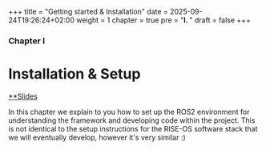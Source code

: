 +++
title = "Getting started & Installation"
date = 2025-09-24T19:26:24+02:00
weight = 1
chapter = true
pre = "<b>I. </b>"
draft = false
+++

### Chapter I

# Installation & Setup

[**Slides](https://github.com/riserobotics/ros2course-presentations/raw/dd9d2de597104d1f78851b274ccf3a45bfafa4e7/presentation-intro/intro.pdf)

In this chapter we explain to you how to set up the ROS2 environment for understanding the framework and developing code within the project. This is not identical to the setup instructions for the RISE-OS software stack that we will eventually develop, however it's very similar :)